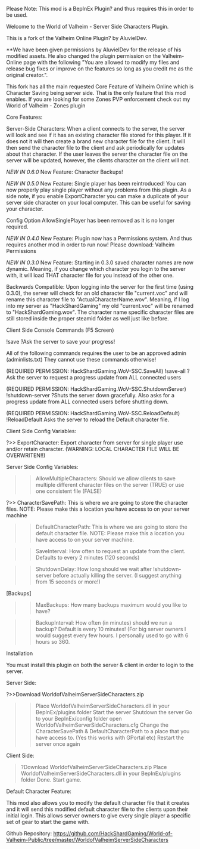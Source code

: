 Please Note: This mod is a BepInEx Plugin? and thus requires this in order to be used.

Welcome to the World of Valheim - Server Side Characters Plugin.

This is a fork of the Valheim Online Plugin? by AluvielDev.

**We have been given permissions by AluvielDev for the release of his modified assets. He also changed the plugin permission on the Valheim-Online page with the following "You are allowed to modify my files and release bug fixes or improve on the features so long as you credit me as the original creator.".

This fork has all the main requested Core Feature of Valheim Online which is Character Saving being server side.  That is the only feature that this mod enables.  If you are looking for some Zones PVP enforcement check out my World of Valheim - Zones plugin

Core Features:

Server-Side Characters: When a client connects to the server, the server will look and see if it has an existing character file stored for this player.  If it does not it will then create a brand new character file for the client.  It will then send the character file to the client and ask periodically for updates about that character.  If the user leaves the server the character file on the server will be updated, however, the clients character on the client will not.

*NEW IN 0.6.0* 
New Feature: Character Backups!

*NEW IN 0.5.0*
New Feature: Single player has been reintroduced! You can now properly play single player without any problems from this plugin.  As a side note, if you enable ExportCharacter you can make a duplicate of your server side character on your local computer.  This can be useful for saving your character. 

Config Option AllowSinglePlayer has been removed as it is no longer required.


*NEW IN 0.4.0*
New Feature: Plugin now has a Permissions system.  And thus requires another mod in order to run now! Please download: Valheim Permissions

*NEW IN 0.3.0*
New Feature: Starting in 0.3.0 saved character names are now dynamic.  Meaning, if you change which character you login to the server with, it will load THAT character file for you instead of the other one. 

Backwards Compatible: Upon logging into the server for the first time (using 0.3.0), the server will check for an old character file "current.voc" and will rename this character file to "ActualCharacterName.wov".  Meaning, if I log into my server as "HackShardGaming" my old "current.voc" will be renamed to "HackShardGaming.wov".  The character name specific character files are still stored inside the proper steamid folder as well just like before.



Client Side Console Commands (F5 Screen)

!save
?Ask the server to save your progress!

All of the following commands requires the user to be an approved admin (adminlists.txt)  They cannot use these commands otherwise!

(REQUIRED PERMISSION: HackShardGaming.WoV-SSC.SaveAll)
!save-all
?Ask the server to request a progress update from ALL connected users

(REQUIRED PERMISSION: HackShardGaming.WoV-SSC.ShutdownServer)
!shutdown-server
?Shuts the server down gracefully. Also asks for a progress update from ALL connected users before shutting down.

(REQUIRED PERMISSION: HackShardGaming.WoV-SSC.ReloadDefault)
!ReloadDefault
    Asks the server to reload the Default character file.


Client Side Config Variables:

?>> ExportCharacter: Export character from server for single player use and/or retain character. (WARNING: LOCAL CHARACTER FILE WILL BE OVERWRITEN!!)


Server Side Config Variables:

>> AllowMultipleCharacters:  Should we allow clients to save multiple different character files on the server (TRUE) or use one consistent file (FALSE)

?>> CharacterSavePath:  This is where  we are going to store the character files. NOTE: Please make this a location you have access to on your server machine


>> DefaultCharacterPath: This is where we are going to store the default character file.  NOTE: Please make this a location you have access to on your server machine.


>> SaveInterval: How often to request an update from the client. Defaults to every 2 minutes (120 seconds)

>> ShutdownDelay: How long should we wait after !shutdown-server before actually killing the server. (I suggest anything from 15 seconds or more!)

[Backups]

>> MaxBackups: How many backups maximum would you like to have?

>> BackupInterval: How often (in minutes) should we run a backup?  Default is every 10 minutes! (For big server owners I would suggest every few hours.  I personally used to go with 6 hours so 360.

Installation




You must install this plugin on both the server & client in order to login to the server.


Server Side:

?>>Download WorldofValheimServerSideCharacters.zip
>>Place WorldofValheimServerSideCharacters.dll in your BepInEx/plugins folder
>>Start the server
>>Shutdown the server
>>Go to your BepInEx/config folder
>>open WorldofValheimServerSideCharacters.cfg
>>Change the CharacterSavePath & DefaultCharacterPath to a place that you have access to. (Yes this works with GPortal etc)
>>Restart the server once again


Client Side:

>?Download WorldofValheimServerSideCharacters.zip
>Place WorldofValheimServerSideCharacters.dll in your BepInEx/plugins folder
>Done. Start game.


Default Character Feature:

This mod also allows you to modify the default character file that it creates and it will send this modified default character file to the clients upon their initial login.  This allows server owners to give every single player a specific set of gear to start the game with.

Github Repository:
https://github.com/HackShardGaming/World-of-Valheim-Public/tree/master/WorldofValheimServerSideCharacters